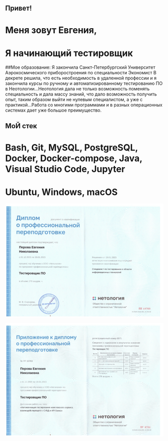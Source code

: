 ## Привет!
# Меня зовут Евгения,
# Я начинающий тестировщик
##Мое образование:
Я закончила Санкт-Петербургский Университет Аэрокосмического приборостроения по специальности Экономист
В декрете решила, что есть необходимость в удаленной профессии и я закончила курсы по ручному и автоматизированному тестированию ПО в Неотологии...Неотология дала не только возможность поменять специальность и дала массу знаний, что дало возможность получить опыт, таким образом выйти не нулевым специалистом, а уже с практикой...Работа со многими программами и в разных операционных системах дает уже большое преимущество.
## МоЙ cтек
# Bash, Git, MySQL, PostgreSQL, Docker, Docker-compose, Java, Visual Studio Code,  Jupyter
# Ubuntu, Windows, macOS


![diplom](https://github.com/Evgenia450/Resume/blob/main/pic1.jpg)

![diplom](https://github.com/Evgenia450/Resume/blob/main/pic2.jpg)
